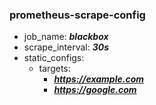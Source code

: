 ### prometheus-scrape-config

- job_name:
    ***blackbox***
- scrape_interval:
    ***30s***
- static_configs:
    - targets:
        - ***https://example.com***
        - ***https://google.com***
